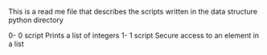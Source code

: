 This is a read me file that describes the scripts written in the data structure python directory

0- 0 script Prints a list of integers
1- 1 script Secure access to an element in a list
